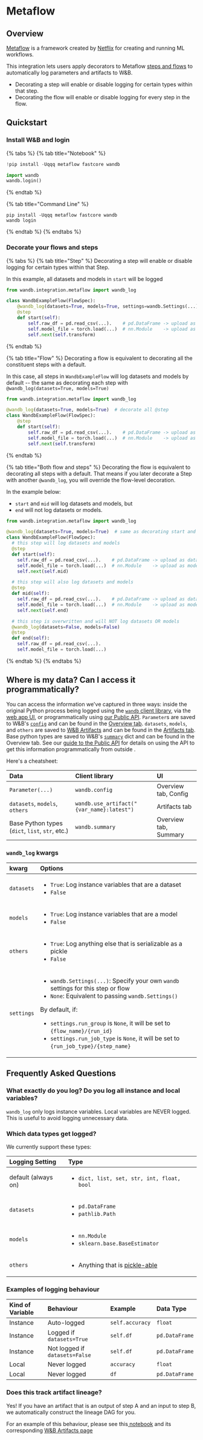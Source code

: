 # Metaflow

## Overview

[Metaflow](https://docs.metaflow.org/) is a framework created by [Netflix](https://netflixtechblog.com/) for creating and running ML workflows.

This integration lets users apply decorators to Metaflow [steps and flows](https://docs.metaflow.org/metaflow/basics) to automatically log parameters and artifacts to W&B.

* Decorating a step will enable or disable logging for certain types within that step.
* Decorating the flow will enable or disable logging for every step in the flow.

## Quickstart

### Install W&B and login

{% tabs %}
{% tab title="Notebook" %}
```python
!pip install -Uqqq metaflow fastcore wandb

import wandb
wandb.login()
```
{% endtab %}

{% tab title="Command Line" %}
```
pip install -Uqqq metaflow fastcore wandb
wandb login
```
{% endtab %}
{% endtabs %}

### Decorate your flows and steps

{% tabs %}
{% tab title="Step" %}
Decorating a step will enable or disable logging for certain types within that Step.

In this example, all datasets and models in `start` will be logged

```python
from wandb.integration.metaflow import wandb_log

class WandbExampleFlow(FlowSpec):
    @wandb_log(datasets=True, models=True, settings=wandb.Settings(...))
    @step
    def start(self):
        self.raw_df = pd.read_csv(...).    # pd.DataFrame -> upload as dataset
        self.model_file = torch.load(...)  # nn.Module    -> upload as model
        self.next(self.transform)
```
{% endtab %}

{% tab title="Flow" %}
Decorating a flow is equivalent to decorating all the constituent steps with a default.

In this case, all steps in `WandbExampleFlow` will log datasets and models by default -- the same as decorating each step with `@wandb_log(datasets=True, models=True)`

```python
from wandb.integration.metaflow import wandb_log

@wandb_log(datasets=True, models=True)  # decorate all @step 
class WandbExampleFlow(FlowSpec):
    @step
    def start(self):
        self.raw_df = pd.read_csv(...).    # pd.DataFrame -> upload as dataset
        self.model_file = torch.load(...)  # nn.Module    -> upload as model
        self.next(self.transform)
```
{% endtab %}

{% tab title="Both flow and steps" %}
Decorating the flow is equivalent to decorating all steps with a default. That means if you later decorate a Step with another `@wandb_log`, you will override the flow-level decoration.

In the example below:

* `start` and `mid` will log datasets and models, but
* `end` will not log datasets or models.

```python
from wandb.integration.metaflow import wandb_log

@wandb_log(datasets=True, models=True)  # same as decorating start and mid
class WandbExampleFlow(FlowSpec):
  # this step will log datasets and models
  @step
  def start(self):
    self.raw_df = pd.read_csv(...).    # pd.DataFrame -> upload as dataset
    self.model_file = torch.load(...)  # nn.Module    -> upload as model
    self.next(self.mid)

  # this step will also log datasets and models
  @step
  def mid(self):
    self.raw_df = pd.read_csv(...).    # pd.DataFrame -> upload as dataset
    self.model_file = torch.load(...)  # nn.Module    -> upload as model
    self.next(self.end)

  # this step is overwritten and will NOT log datasets OR models
  @wandb_log(datasets=False, models=False)
  @step
  def end(self):
    self.raw_df = pd.read_csv(...).    
    self.model_file = torch.load(...)
```
{% endtab %}
{% endtabs %}

## Where is my data? Can I access it programmatically?

You can access the information we've captured in three ways: inside the original Python process being logged using the [`wandb` client library](../../../ref/python/), via the [web app UI](../../../ref/app/), or programmatically using [our Public API](../../../ref/python/public-api/). `Parameter`s are saved to W&B's [`config`](../../track/config.md) and can be found in the [Overview tab](../../../ref/app/pages/run-page.md#overview-tab). `datasets`, `models`, and `others` are saved to [W&B Artifacts](../../artifacts/artifacts-core-concepts.md) and can be found in the [Artifacts tab](../../../ref/app/pages/run-page.md#artifacts-tab). Base python types are saved to W&B's [`summary`](../../track/log/) dict and can be found in the Overview tab. See our [guide to the Public API](../../track/public-api-guide.md) for details on using the API to get this information programmatically from outside .

Here's a cheatsheet:

| Data | Client library | UI |
| :--- | :--- | :--- |
| `Parameter(...)` | `wandb.config` | Overview tab, Config  |
| `datasets`, `models`, `others` | `wandb.use_artifact("{var_name}:latest")` | Artifacts tab |
| Base Python types \(`dict`, `list`, `str`, etc.\) | `wandb.summary` | Overview tab,  Summary |

### `wandb_log` kwargs

<table>
  <thead>
    <tr>
      <th style="text-align:left">kwarg</th>
      <th style="text-align:left">Options</th>
    </tr>
  </thead>
  <tbody>
    <tr>
      <td style="text-align:left"><code>datasets</code>
      </td>
      <td style="text-align:left">
        <ul>
          <li><code>True</code>: Log instance variables that are a dataset</li>
          <li><code>False</code>
          </li>
        </ul>
      </td>
    </tr>
    <tr>
      <td style="text-align:left"><code>models</code>
      </td>
      <td style="text-align:left">
        <ul>
          <li><code>True</code>: Log instance variables that are a model</li>
          <li><code>False</code>
          </li>
        </ul>
      </td>
    </tr>
    <tr>
      <td style="text-align:left"><code>others</code>
      </td>
      <td style="text-align:left">
        <ul>
          <li><code>True</code>: Log anything else that is serializable as a pickle</li>
          <li><code>False</code>
          </li>
        </ul>
      </td>
    </tr>
    <tr>
      <td style="text-align:left"><code>settings</code>
      </td>
      <td style="text-align:left">
        <ul>
          <li><code>wandb.Settings(...)</code>: Specify your own <code>wandb</code> settings
            for this step or flow</li>
          <li><code>None</code>: Equivalent to passing <code>wandb.Settings()</code>
          </li>
        </ul>
        <p>By default, if:</p>
        <ul>
          <li><code>settings.run_group</code> is <code>None</code>, it will be set to <code>{flow_name}/{run_id}</code>
          </li>
          <li><code>settings.run_job_type</code> is <code>None</code>, it will be set
            to <code>{run_job_type}/{step_name}</code>
          </li>
        </ul>
      </td>
    </tr>
  </tbody>
</table>

## Frequently Asked Questions

### What exactly do you log? Do you log all instance and local variables?

`wandb_log` only logs instance variables.  Local variables are NEVER logged.  This is useful to avoid logging unnecessary data.  

### Which data types get logged?

We currently support these types:

<table>
  <thead>
    <tr>
      <th style="text-align:left">Logging Setting</th>
      <th style="text-align:left">Type</th>
    </tr>
  </thead>
  <tbody>
    <tr>
      <td style="text-align:left">default (always on)</td>
      <td style="text-align:left">
        <ul>
          <li><code>dict, list, set, str, int, float, bool</code>
          </li>
        </ul>
      </td>
    </tr>
    <tr>
      <td style="text-align:left"><code>datasets</code>
      </td>
      <td style="text-align:left">
        <ul>
          <li><code>pd.DataFrame</code>
          </li>
          <li><code>pathlib.Path</code>
          </li>
        </ul>
      </td>
    </tr>
    <tr>
      <td style="text-align:left"><code>models</code>
      </td>
      <td style="text-align:left">
        <ul>
          <li><code>nn.Module</code>
          </li>
          <li><code>sklearn.base.BaseEstimator</code>
          </li>
        </ul>
      </td>
    </tr>
    <tr>
      <td style="text-align:left"><code>others</code>
      </td>
      <td style="text-align:left">
        <ul>
          <li>Anything that is <a href="https://wiki.python.org/moin/UsingPickle">pickle-able</a>
          </li>
        </ul>
      </td>
    </tr>
  </tbody>
</table>

### Examples of logging behaviour

| Kind of Variable | Behaviour | Example | Data Type |
| :--- | :--- | :--- | :--- |
| Instance | Auto-logged | `self.accuracy` | `float` |
| Instance | Logged if `datasets=True` | `self.df` | `pd.DataFrame` |
| Instance | Not logged if `datasets=False` | `self.df` | `pd.DataFrame` |
| Local | Never logged | `accuracy` | `float` |
| Local | Never logged | `df` | `pd.DataFrame` |

### Does this track artifact lineage?

Yes!  If you have an artifact that is an output of step A and an input to step B, we automatically construct the lineage DAG for you.

For an example of this behaviour, please see this[ notebook](https://colab.research.google.com/drive/1wZG-jYzPelk8Rs2gIM3a71uEoG46u_nG#scrollTo=DQQVaKS0TmDU) and its corresponding [W&B Artifacts page](https://wandb.ai/megatruong/metaflow_integration/artifacts/dataset/raw_df/7d14e6578d3f1cfc72fe/graph)

